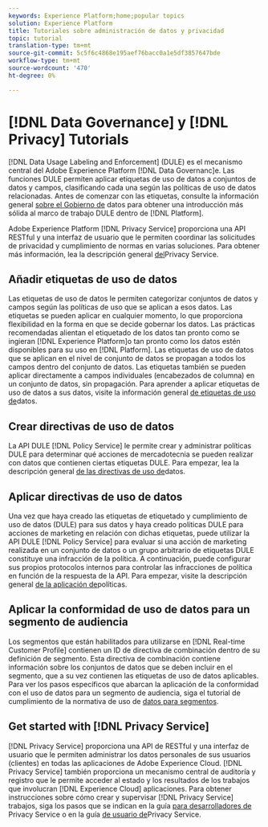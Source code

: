 ```yaml
---
keywords: Experience Platform;home;popular topics
solution: Experience Platform
title: Tutoriales sobre administración de datos y privacidad
topic: tutorial
translation-type: tm+mt
source-git-commit: 5c5f6c4868e195aef76bacc0a1e5df3857647bde
workflow-type: tm+mt
source-wordcount: '470'
ht-degree: 0%

---
```



# [!DNL Data Governance] y [!DNL Privacy] Tutorials

[!DNL Data Usage Labeling and Enforcement] (DULE) es el mecanismo central del Adobe Experience Platform [!DNL Data Governanc]e. Las funciones DULE permiten aplicar etiquetas de uso de datos a conjuntos de datos y campos, clasificando cada una según las políticas de uso de datos relacionadas. Antes de comenzar con las etiquetas, consulte la información general [sobre el Gobierno de](../data-governance/home.md) datos para obtener una introducción más sólida al marco de trabajo DULE dentro de [!DNL Platform].

Adobe Experience Platform [!DNL Privacy Service] proporciona una API RESTful y una interfaz de usuario que le permiten coordinar las solicitudes de privacidad y cumplimiento de normas en varias soluciones. Para obtener más información, lea la descripción general [del](../privacy-service/home.md)Privacy Service.

## Añadir etiquetas de uso de datos

Las etiquetas de uso de datos le permiten categorizar conjuntos de datos y campos según las políticas de uso que se aplican a esos datos. Las etiquetas se pueden aplicar en cualquier momento, lo que proporciona flexibilidad en la forma en que se decide gobernar los datos. Las prácticas recomendadas alientan el etiquetado de los datos tan pronto como se ingieran [!DNL Experience Platform]o tan pronto como los datos estén disponibles para su uso en [!DNL Platform]. Las etiquetas de uso de datos que se aplican en el nivel de conjunto de datos se propagan a todos los campos dentro del conjunto de datos. Las etiquetas también se pueden aplicar directamente a campos individuales (encabezados de columna) en un conjunto de datos, sin propagación. Para aprender a aplicar etiquetas de uso de datos a sus datos, visite la información general [de etiquetas de uso de](../data-governance/labels/overview.md)datos.

## Crear directivas de uso de datos

La API DULE [!DNL Policy Service] le permite crear y administrar políticas DULE para determinar qué acciones de mercadotecnia se pueden realizar con datos que contienen ciertas etiquetas DULE. Para empezar, lea la descripción general [de las directivas de uso de](../data-governance/policies/overview.md)datos.

## Aplicar directivas de uso de datos

Una vez que haya creado las etiquetas de etiquetado y cumplimiento de uso de datos (DULE) para sus datos y haya creado políticas DULE para acciones de marketing en relación con dichas etiquetas, puede utilizar la API DULE [!DNL Policy Service] para evaluar si una acción de marketing realizada en un conjunto de datos o un grupo arbitrario de etiquetas DULE constituye una infracción de la política. A continuación, puede configurar sus propios protocolos internos para controlar las infracciones de política en función de la respuesta de la API. Para empezar, visite la descripción general [de la aplicación de](../data-governance/enforcement/overview.md)políticas.

## Aplicar la conformidad de uso de datos para un segmento de audiencia

Los segmentos que están habilitados para utilizarse en [!DNL Real-time Customer Profile] contienen un ID de directiva de combinación dentro de su definición de segmento. Esta directiva de combinación contiene información sobre los conjuntos de datos que se deben incluir en el segmento, que a su vez contienen las etiquetas de uso de datos aplicables. Para ver los pasos específicos que abarcan la aplicación de la conformidad con el uso de datos para un segmento de audiencia, siga el tutorial de cumplimiento de la normativa de uso de [datos para segmentos](../segmentation/tutorials/governance.md).

## Get started with [!DNL Privacy Service]

[!DNL Privacy Service] proporciona una API de RESTful y una interfaz de usuario que le permiten administrar los datos personales de sus usuarios (clientes) en todas las aplicaciones de Adobe Experience Cloud. [!DNL Privacy Service] también proporciona un mecanismo central de auditoría y registro que le permite acceder al estado y los resultados de los trabajos que involucran [!DNL Experience Cloud] aplicaciones. Para obtener instrucciones sobre cómo crear y supervisar [!DNL Privacy Service] trabajos, siga los pasos que se indican en la guía [para desarrolladores de](../privacy-service/api/getting-started.md) Privacy Service o en la guía [de usuario de](../privacy-service/ui/overview.md)Privacy Service.